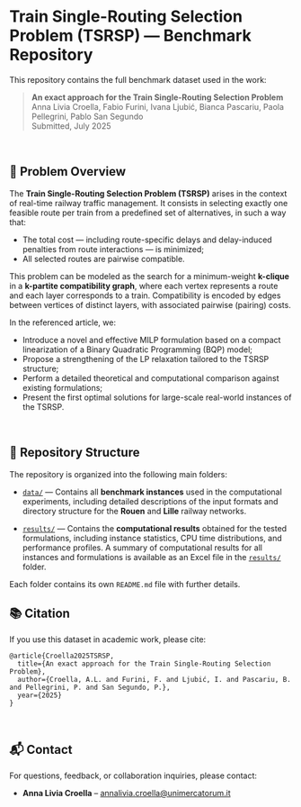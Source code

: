 # Train Single-Routing Selection Problem (TSRSP) — Benchmark Repository

This repository contains the full benchmark dataset used in the work:

> **An exact approach for the Train Single-Routing Selection Problem**  
> Anna Livia Croella, Fabio Furini, Ivana Ljubić, Bianca Pascariu, Paola Pellegrini, Pablo San Segundo  
> Submitted, July 2025
> 
<br>

## 🧩 Problem Overview

The **Train Single-Routing Selection Problem (TSRSP)** arises in the context of real-time railway traffic management. It consists in selecting exactly one feasible route per train from a predefined set of alternatives, in such a way that:

- The total cost — including route-specific delays and delay-induced penalties from route interactions — is minimized;
- All selected routes are pairwise compatible.

This problem can be modeled as the search for a minimum-weight **k-clique** in a **k-partite compatibility graph**, where each vertex represents a route and each layer corresponds to a train. Compatibility is encoded by edges between vertices of distinct layers, with associated pairwise (pairing) costs.

In the referenced article, we:
- Introduce a novel and effective MILP formulation based on a compact linearization of a Binary Quadratic Programming (BQP) model;
- Propose a strengthening of the LP relaxation tailored to the TSRSP structure;
- Perform a detailed theoretical and computational comparison against existing formulations;
- Present the first optimal solutions for large-scale real-world instances of the TSRSP.
<br>


## 📁 Repository Structure

The repository is organized into the following main folders:

- [`data/`](./data/) — Contains all **benchmark instances** used in the computational experiments, including detailed descriptions of the input formats and directory structure for the **Rouen** and **Lille** railway networks.

- [`results/`](./results/) — Contains the **computational results** obtained for the tested formulations, including instance statistics, CPU time distributions, and performance profiles. A summary of computational results for all instances and formulations is available as an Excel file in the [`results/`](./results/) folder.

Each folder contains its own `README.md` file with further details.
<br>


## 📚 Citation

If you use this dataset in academic work, please cite:

```
@article{Croella2025TSRSP,
  title={An exact approach for the Train Single-Routing Selection Problem},
  author={Croella, A.L. and Furini, F. and Ljubić, I. and Pascariu, B. and Pellegrini, P. and San Segundo, P.},
  year={2025}
}
```
<br>

## 📬 Contact

For questions, feedback, or collaboration inquiries, please contact:

- **Anna Livia Croella** – [annalivia.croella@unimercatorum.it](mailto:annalivia.croella@unimercatorum.it)

